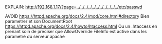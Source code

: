 EXPLAIN: http://192.168.1.17/?page=../../../../../../../../../../../etc/passwd

AVOID 
https://httpd.apache.org/docs/2.4/mod/core.html#directory
Bien parametrer <Directory> et son DocumentRoot
https://httpd.apache.org/docs/2.4/howto/htaccess.html
Ou un .htaccess en prenant soin de preciser que AllowOverride FileInfo est active dans les parametre du serveur apache
